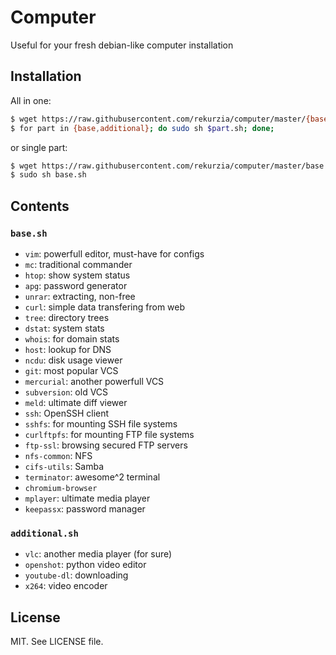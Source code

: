 # Computer

Useful for your fresh debian-like computer installation

## Installation

All in one:

```bash
$ wget https://raw.githubusercontent.com/rekurzia/computer/master/{base,additional}.sh
$ for part in {base,additional}; do sudo sh $part.sh; done;
```

or single part:

```bash
$ wget https://raw.githubusercontent.com/rekurzia/computer/master/base.sh
$ sudo sh base.sh
```

## Contents

### `base.sh`

- `vim`: powerfull editor, must-have for configs
- `mc`: traditional commander
- `htop`: show system status
- `apg`: password generator
- `unrar`: extracting, non-free
- `curl`: simple data transfering from web
- `tree`: directory trees
- `dstat`: system stats
- `whois`: for domain stats
- `host`: lookup for DNS
- `ncdu`: disk usage viewer
- `git`: most popular VCS
- `mercurial`: another powerfull VCS
- `subversion`: old VCS
- `meld`: ultimate diff viewer
- `ssh`: OpenSSH client
- `sshfs`: for mounting SSH file systems
- `curlftpfs`: for mounting FTP file systems
- `ftp-ssl`: browsing secured FTP servers
- `nfs-common`: NFS
- `cifs-utils`: Samba
- `terminator`: awesome^2 terminal
- `chromium-browser`
- `mplayer`: ultimate media player
- `keepassx`: password manager

### `additional.sh`

- `vlc`: another media player (for sure)
- `openshot`: python video editor
- `youtube-dl`: downloading
- `x264`: video encoder

## License

MIT. See LICENSE file.

